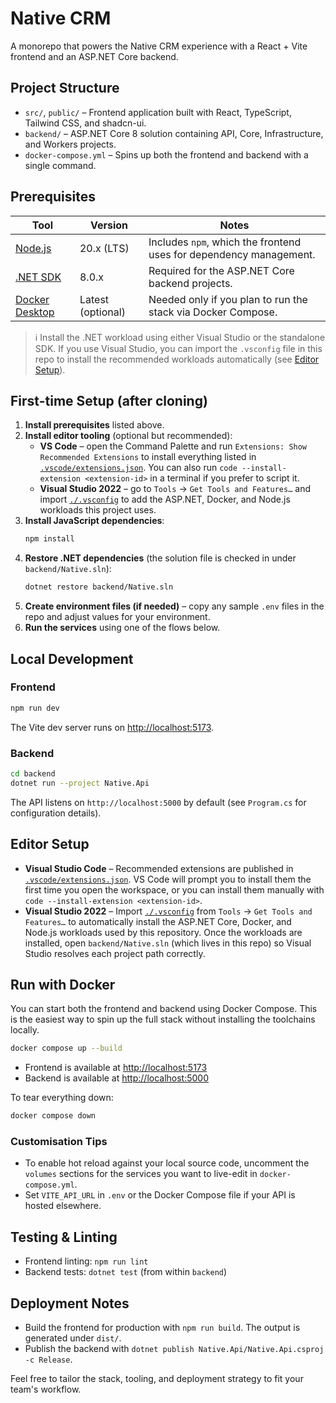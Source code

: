 # Native CRM

A monorepo that powers the Native CRM experience with a React + Vite frontend and an ASP.NET Core backend.

## Project Structure

- `src/`, `public/` – Frontend application built with React, TypeScript, Tailwind CSS, and shadcn-ui.
- `backend/` – ASP.NET Core 8 solution containing API, Core, Infrastructure, and Workers projects.
- `docker-compose.yml` – Spins up both the frontend and backend with a single command.

## Prerequisites

| Tool | Version | Notes |
| --- | --- | --- |
| [Node.js](https://nodejs.org/) | 20.x (LTS) | Includes `npm`, which the frontend uses for dependency management. |
| [.NET SDK](https://dotnet.microsoft.com/download) | 8.0.x | Required for the ASP.NET Core backend projects. |
| [Docker Desktop](https://www.docker.com/products/docker-desktop/) | Latest (optional) | Needed only if you plan to run the stack via Docker Compose. |

> ℹ️ Install the .NET workload using either Visual Studio or the standalone SDK. If you use Visual Studio, you can import the `.vsconfig` file in this repo to install the recommended workloads automatically (see [Editor Setup](#editor-setup)).

## First-time Setup (after cloning)

1. **Install prerequisites** listed above.
2. **Install editor tooling** (optional but recommended):
   - **VS Code** – open the Command Palette and run `Extensions: Show Recommended Extensions` to install everything listed in [`.vscode/extensions.json`](.vscode/extensions.json). You can also run `code --install-extension <extension-id>` in a terminal if you prefer to script it.
   - **Visual Studio 2022** – go to `Tools` → `Get Tools and Features…` and import [`./.vsconfig`](.vsconfig) to add the ASP.NET, Docker, and Node.js workloads this project uses.
3. **Install JavaScript dependencies**:
   ```bash
   npm install
   ```
4. **Restore .NET dependencies** (the solution file is checked in under `backend/Native.sln`):
   ```bash
   dotnet restore backend/Native.sln
   ```
5. **Create environment files (if needed)** – copy any sample `.env` files in the repo and adjust values for your environment.
6. **Run the services** using one of the flows below.

## Local Development

### Frontend

```bash
npm run dev
```

The Vite dev server runs on [http://localhost:5173](http://localhost:5173).

### Backend

```bash
cd backend
dotnet run --project Native.Api
```

The API listens on `http://localhost:5000` by default (see `Program.cs` for configuration details).

## Editor Setup

- **Visual Studio Code** – Recommended extensions are published in [`.vscode/extensions.json`](.vscode/extensions.json). VS Code will prompt you to install them the first time you open the workspace, or you can install them manually with `code --install-extension <extension-id>`.
- **Visual Studio 2022** – Import [`./.vsconfig`](.vsconfig) from `Tools` → `Get Tools and Features…` to automatically install the ASP.NET Core, Docker, and Node.js workloads used by this repository. Once the workloads are installed, open `backend/Native.sln` (which lives in this repo) so Visual Studio resolves each project path correctly.

## Run with Docker

You can start both the frontend and backend using Docker Compose. This is the easiest way to spin up the full stack without installing the toolchains locally.

```bash
docker compose up --build
```

- Frontend is available at [http://localhost:5173](http://localhost:5173)
- Backend is available at [http://localhost:5000](http://localhost:5000)

To tear everything down:

```bash
docker compose down
```

### Customisation Tips

- To enable hot reload against your local source code, uncomment the `volumes` sections for the services you want to live-edit in `docker-compose.yml`.
- Set `VITE_API_URL` in `.env` or the Docker Compose file if your API is hosted elsewhere.

## Testing & Linting

- Frontend linting: `npm run lint`
- Backend tests: `dotnet test` (from within `backend`)

## Deployment Notes

- Build the frontend for production with `npm run build`. The output is generated under `dist/`.
- Publish the backend with `dotnet publish Native.Api/Native.Api.csproj -c Release`.

Feel free to tailor the stack, tooling, and deployment strategy to fit your team's workflow.
